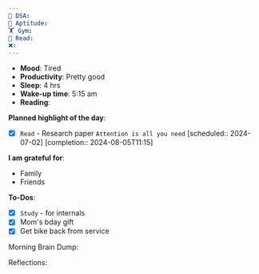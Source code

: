 ```yaml
---
🤖 DSA: 
🧠 Aptitude: 
🏋 Gym: 
📖 Read: 
❌:
---
```

- **Mood**: Tired
- **Productivity**: Pretty good
- **Sleep**: 4 hrs
- **Wake-up time**: 5:15 am
- **Reading**: 


**Planned highlight of the day**:
- [x] `Read` - Research paper `Attention is all you need`   [scheduled:: 2024-07-02]  [completion:: 2024-08-05T11:15]

**I am grateful for**: 
- Family
- Friends


**To-Dos**:
- [x] `Study` - for internals
- [x] Mom's bday gift
- [x] Get bike back from service

Morning Brain Dump:

Reflections:
